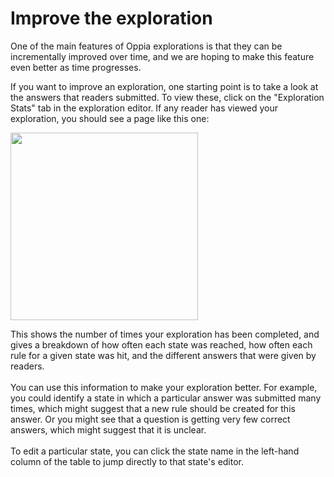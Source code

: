 # Improve the exploration #

One of the main features of Oppia explorations is that they can be incrementally improved over time, and we are hoping to make this feature even better as time progresses.

If you want to improve an exploration, one starting point is to take a look at the answers that readers submitted. To view these, click on the "Exploration Stats" tab in the exploration editor. If any reader has viewed your exploration, you should see a page like this one:

<img src='http://wiki.oppia.googlecode.com/git/images/analytics.png' width='300'>

This shows the number of times your exploration has been completed, and gives a breakdown of how often each state was reached, how often each rule for a given state was hit, and the different answers that were given by readers.<br>
<br>
You can use this information to make your exploration better. For example, you could identify a state in which a particular answer was submitted many times, which might suggest that a new rule should be created for this answer. Or you might see that a question is getting very few correct answers, which might suggest that it is unclear.<br>
<br>
To edit a particular state, you can click the state name in the left-hand column of the table to jump directly to that state's editor.
